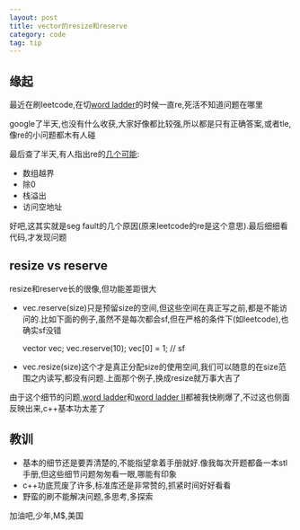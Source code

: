 ```yaml
---
layout: post
title: vector的resize和reserve
category: code
tag: tip
---
```


## 缘起

最近在刷leetcode,在切[word ladder][wl]的时候一直re,死活不知道问题在哪里

google了半天,也没有什么收获,大家好像都比较强,所以都是只有正确答案,或者tle,像re的小问题都木有人碰

最后查了半天,有人指出re的[几个可能][re reason]:

* 数组越界
* 除0
* 栈溢出
* 访问空地址

好吧,这其实就是seg fault的几个原因(原来leetcode的re是这个意思).最后细细看代码,才发现问题

## resize vs reserve

resize和reserve长的很像,但功能差距很大

* vec.reserve(size)只是预留size的空间,但这些空间在真正写之前,都是不能访问的.比如下面的例子,虽然不是每次都会sf,但在严格的条件下(如leetcode),也确实sf没错
    

    vector<int> vec;
    vec.reserve(10);
    vec[0] = 1; // sf


* vec.resize(size)这个才是真正分配size的使用空间,我们可以随意的在size范围之内读写,都没有问题.上面那个例子,换成resize就万事大吉了

由于这个细节的问题,[word ladder][wl]和[word ladder II][wl II]都被我快刷爆了,不过这也侧面反映出来,c++基本功太差了

## 教训

* 基本的细节还是要弄清楚的,不能指望拿着手册就好.像我每次开题都备一本stl手册,但这些细节问题匆匆看一眼,哪能有印象
* c++功底荒废了许多,标准库还是非常赞的,抓紧时间好好看看
* 野蛮的刷不能解决问题,多思考,多探索

加油吧,少年,M$,美国

[wl]: http://oj.leetcode.com/problems/word-ladder/
[wl II]: http://oj.leetcode.com/problems/word-ladder-ii/
[re reason]: http://www.1point3acres.com/bbs/thread-67220-1-1.html
